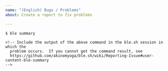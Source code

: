 ```yaml
---
name: "(English) Bugs / Problems"
about: Create a report to fix problems

---
```


```console
$ ble summary

<!-- Include the output of the above command in the ble.sh session in which the
  problem occurs.  If you cannot get the command result, see
  https://github.com/akinomyoga/ble.sh/wiki/Reporting-Issue#user-content-ble-summary
-->
```

<!-- Describe the problem here.

  Additionally, if example terminal contents (in either the text or image form)
  are available, you may paste/insert them to explain the situation more
  clearly.  Even with examples, please explain "what you did" and "what you
  expect" in text.  For details, see
  https://github.com/akinomyoga/ble.sh/wiki/Reporting-Issue#user-content-video

  Note: In most cases, in reply, we will ask further questions to investigate
  the problem in detail.  Please don't hesitate to RESPOND TO THE QUESTIONS, or
  otherwise we need to just close the issue soon.  But don't worry!  Any
  (stupid) responses are welcome!  It's definitely better than NO RESPONSE.
  Let's communicate!

-->
